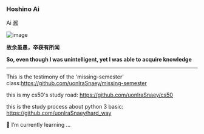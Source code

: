 ###  Hoshino Ai 

Ai 酱

![image](https://github.com/uonlraSnaey/uonlraSnaey/assets/120707623/e71fee59-0c6c-4f03-9fca-77f680786495)

**故余虽愚，卒获有所闻**
            
**So, even though I was unintelligent, yet I was able to acquire knowledge**

******
This is the testimony of the 'missing-semester' class:https://github.com/uonlraSnaey/missing-semester

this is my cs50's study road: https://github.com/uonlraSnaey/cs50

this is the study process about python 3 basic: https://github.com/uonlraSnaey/hard_way
 <!--
**uonlraSnaey/uonlraSnaey** is a ✨ _special_ ✨ repository because its `README.md` (this file) appears on your GitHub profile.

Here are some ideas to get you started:

- 🔭 I’m currently working on ...
- 🌱 I’m currently learning ...
- 👯 I’m looking to collaborate on ...
- 🤔 I’m looking for help with ...
- 💬 Ask me about ...
- 📫 How to reach me: ...
- 😄 Pronouns: ...
- ⚡ Fun fact: ...
-->

🌱 I’m currently learning ...
